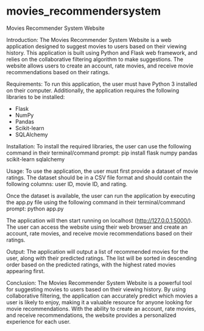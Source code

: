 # movies_recommendersystem
Movies Recommender System Website 

Introduction:
The Movies Recommender System Website is a web application designed to suggest movies to users based on their viewing history. This application is built using Python and Flask web framework, and relies on the collaborative filtering algorithm to make suggestions. The website allows users to create an account, rate movies, and receive movie recommendations based on their ratings.

Requirements:
To run this application, the user must have Python 3 installed on their computer. Additionally, the application requires the following libraries to be installed:
- Flask
- NumPy
- Pandas
- Scikit-learn
- SQLAlchemy

Installation:
To install the required libraries, the user can use the following command in their terminal/command prompt:
pip install flask numpy pandas scikit-learn sqlalchemy

Usage:
To use the application, the user must first provide a dataset of movie ratings. The dataset should be in a CSV file format and should contain the following columns: user ID, movie ID, and rating.

Once the dataset is available, the user can run the application by executing the app.py file using the following command in their terminal/command prompt:
python app.py

The application will then start running on localhost (http://127.0.0.1:5000/). The user can access the website using their web browser and create an account, rate movies, and receive movie recommendations based on their ratings.

Output:
The application will output a list of recommended movies for the user, along with their predicted ratings. The list will be sorted in descending order based on the predicted ratings, with the highest rated movies appearing first.

Conclusion:
The Movies Recommender System Website is a powerful tool for suggesting movies to users based on their viewing history. By using collaborative filtering, the application can accurately predict which movies a user is likely to enjoy, making it a valuable resource for anyone looking for movie recommendations. With the ability to create an account, rate movies, and receive recommendations, the website provides a personalized experience for each user.
